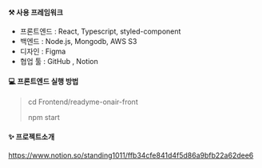 #### ⚒ 사용 프레임워크
- 프론트엔드 : React, Typescript, styled-component
- 백엔드 :  Node.js, Mongodb, AWS S3
- 디자인 : Figma
- 협업 툴 : GitHub , Notion

#### 💻 프론트엔드 실행 방법
> cd Frontend/readyme-onair-front
> 
> npm start


#### ✨ 프로젝트소개
https://www.notion.so/standing1011/ffb34cfe841d4f5d86a9bfb22a62dee6
